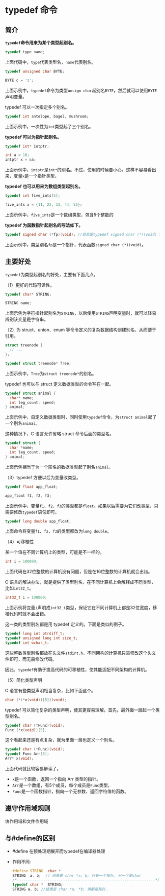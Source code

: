 # typedef 命令

## 简介

**`typedef`命令用来为某个类型起别名。**

```c
typedef type name;
```

上面代码中，`type`代表类型名，`name`代表别名。

```c
typedef unsigned char BYTE;

BYTE c = 'z';
```

上面示例中，`typedef`命令为类型`unsign char`起别名`BYTE`，然后就可以使用`BYTE`声明变量。

typedef 可以一次指定多个别名。

```c
typedef int antelope, bagel, mushroom;
```

上面示例中，一次性为`int`类型起了三个别名。

**typedef 可以为指针起别名。**

```c
typedef int* intptr;

int a = 10;
intptr x = &a;
```

上面示例中，`intptr`是`int*`的别名。不过，使用的时候要小心，这样不容易看出来，变量`x`是一个指针类型。

**typedef 也可以用来为数组类型起别名。**

```c
typedef int five_ints[5];

five_ints x = {11, 22, 33, 44, 55};
```

上面示例中，`five_ints`是一个数组类型，包含5个整数的

**typedef 为函数指针起别名的写法如下。**

```c
typedef signed char (*fp)(void); //意思是typedef signed char (*)(void) fp;
```

上面示例中，类型别名`fp`是一个指针，代表函数`signed char (*)(void)`。

## 主要好处

`typedef`为类型起别名的好处，主要有下面几点。

（1）更好的代码可读性。

```c
typedef char* STRING;

STRING name;
```

上面示例为字符指针起别名为`STRING`，以后使用`STRING`声明变量时，就可以轻易辨别该变量是字符串。

（2）为 struct、union、enum 等命令定义的复杂数据结构创建别名，从而便于引用。

```c
struct treenode {
  // ...
};

typedef struct treenode* Tree;
```

上面示例中，`Tree`为`struct treenode*`的别名。

typedef 也可以与 struct 定义数据类型的命令写在一起。

```c
typedef struct animal {
  char* name;
  int leg_count, speed;
} animal;
```

上面示例中，自定义数据类型时，同时使用`typedef`命令，为`struct animal`起了一个别名`animal`。

这种情况下，C 语言允许省略 struct 命令后面的类型名。

```c
typedef struct {
  char *name;
  int leg_count, speed;
} animal;
```

上面示例相当于为一个匿名的数据类型起了别名`animal`。

（3）typedef 方便以后为变量改类型。

```c
typedef float app_float;

app_float f1, f2, f3;
```

上面示例中，变量`f1`、`f2`、`f3`的类型都是`float`。如果以后需要为它们改类型，只需要修改`typedef`语句即可。

```c
typedef long double app_float;
```

上面命令将变量`f1`、`f2`、`f3`的类型都改为`long double`。

（4）可移植性

某一个值在不同计算机上的类型，可能是不一样的。

```c
int i = 100000;
```

上面代码在32位整数的计算机没有问题，但是在16位整数的计算机就会出错。

C 语言的解决办法，就是提供了类型别名，在不同计算机上会解释成不同类型，比如`int32_t`。

```c
int32_t i = 100000;
```

上面示例将变量`i`声明成`int32_t`类型，保证它在不同计算机上都是32位宽度，移植代码时就不会出错。

这一类的类型别名都是用 typedef 定义的。下面是类似的例子。

```c
typedef long int ptrdiff_t;
typedef unsigned long int size_t;
typedef int wchar_t;
```

这些整数类型别名都放在头文件`stdint.h`，不同架构的计算机只需修改这个头文件即可，而无需修改代码。

因此，`typedef`有助于提高代码的可移植性，使其能适配不同架构的计算机。

（5）简化类型声明

C 语言有些类型声明相当复杂，比如下面这个。

```c
char (*(*x(void))[5])(void);
```

typedef 可以简化复杂的类型声明，使其更容易理解。首先，最外面一层起一个类型别名。

```c
typedef char (*Func)(void);
Func (*x(void))[5];
```

这个看起来还是有点复杂，就为里面一层也定义一个别名。

```c
typedef char (*Func)(void);
typedef Func Arr[5];
Arr* x(void);
```

上面代码就比较容易解读了。

- `x`是一个函数，返回一个指向 Arr 类型的指针。
- `Arr`是一个数组，有5个成员，每个成员是`Func`类型。
- `Func`是一个函数指针，指向一个无参数、返回字符值的函数。

## 遵守作用域规则

块作用域和文件作用域

## 与#define的区别

- #define 在预处理期展开而typedef在编译器处理

- 作用不同:

  ```c
  #define STRING  char *
  STRING  a, b;  // 结果是 char *a, b; 只有一个指针, 另一个是char
  /*---------------------------------------------------------------*/
  typedef char *  STRING;
  STRING a, b; //结果是 char *a, *b; 俩都是指针.
  
  ```

  